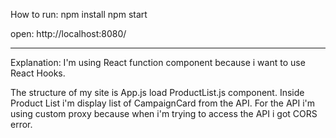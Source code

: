 How to run:
  npm install
  npm start

  open: 
  http://localhost:8080/
**************************

Explanation:
  I'm using React function component because i want to use React Hooks.

  The structure of my site is App.js load ProductList.js component. 
  Inside Product List i'm display list of CampaignCard from the API.
  For the API i'm using custom proxy because when i'm trying to access the API i got CORS error.